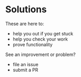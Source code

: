 # Solutions

These are here to:
- help you out if you get stuck
- help you check your work
- prove functionality

See an improvement or problem?
- file an issue
- submit a PR
